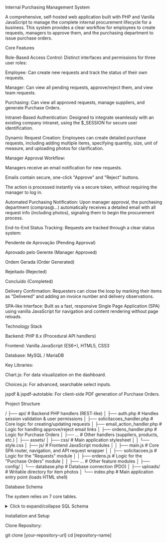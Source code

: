 Internal Purchasing Management System

A comprehensive, self-hosted web application built with PHP and Vanilla JavaScript to manage the complete internal procurement lifecycle for a business. This system provides a clear workflow for employees to create requests, managers to approve them, and the purchasing department to issue purchase orders.

Core Features

Role-Based Access Control: Distinct interfaces and permissions for three user roles:

Employee: Can create new requests and track the status of their own requests.

Manager: Can view all pending requests, approve/reject them, and view team requests.

Purchasing: Can view all approved requests, manage suppliers, and generate Purchase Orders.

Intranet-Based Authentication: Designed to integrate seamlessly with an existing company intranet, using the $_SESSION for secure user identification.

Dynamic Request Creation: Employees can create detailed purchase requests, including adding multiple items, specifying quantity, size, unit of measure, and uploading photos for clarification.

Manager Approval Workflow:

Managers receive an email notification for new requests.

Emails contain secure, one-click "Approve" and "Reject" buttons.

The action is processed instantly via a secure token, without requiring the manager to log in.

Automated Purchasing Notification: Upon manager approval, the purchasing department (compras@...) automatically receives a detailed email with all request info (including photos), signaling them to begin the procurement process.

End-to-End Status Tracking: Requests are tracked through a clear status system:

Pendente de Aprovação (Pending Approval)

Aprovado pelo Gerente (Manager Approved)

Ordem Gerada (Order Generated)

Rejeitado (Rejected)

Concluído (Completed)

Delivery Confirmation: Requesters can close the loop by marking their items as "Delivered" and adding an invoice number and delivery observations.

SPA-like Interface: Built as a fast, responsive Single Page Application (SPA) using vanilla JavaScript for navigation and content rendering without page reloads.

Technology Stack

Backend: PHP 8.x (Procedural API handlers)

Frontend: Vanilla JavaScript (ES6+), HTML5, CSS3

Database: MySQL / MariaDB

Key Libraries:

Chart.js: For data visualization on the dashboard.

Choices.js: For advanced, searchable select inputs.

jspdf & jspdf-autotable: For client-side PDF generation of Purchase Orders.

Project Structure

/
├── api/                     # Backend PHP handlers (REST-like)
│   ├── auth.php             # Handles session validation & user permissions
│   ├── solicitacoes_handler.php # Core logic for creating/updating requests
│   ├── email_action_handler.php # Logic for handling approve/reject email links
│   ├── ordens_handler.php     # Logic for Purchase Orders
│   ├── ...                  # Other handlers (suppliers, products, etc.)
│
├── assets/
│   ├── css/                 # Main application stylesheet
│   │   └── style.css
│   ├── js/                  # Frontend JavaScript modules
│   │   ├── main.js            # Core SPA router, navigation, and API request wrapper
│   │   ├── solicitacoes.js    # Logic for the "Requests" module
│   │   ├── ordens.js          # Logic for the "Purchase Orders" module
│   │   ├── ...                # Other feature modules
│
├── config/
│   └── database.php         # Database connection (PDO)
│
├── uploads/                 # Writable directory for item photos
│
└── index.php                # Main application entry point (loads HTML shell)


Database Schema

The system relies on 7 core tables.

<details>
<summary>Click to expand/collapse SQL Schema</summary>

-- 1. Main request header
CREATE TABLE `compras_solicitacoes` (
  `id` int(11) NOT NULL AUTO_INCREMENT,
  `solicitante_nome` varchar(255) NOT NULL,
  `solicitante_setor` varchar(255) NOT NULL,
  `solicitante_email` varchar(255) NOT NULL,
  `data_solicitacao` date NOT NULL,
  `justificativa` text,
  `status` enum('Pendente de Aprovação','Aprovado pelo Gerente','Rejeitado','Ordem Gerada','Concluído') DEFAULT 'Pendente de Aprovação',
  `observacao_entrega` text,
  `nota_fiscal` varchar(100) DEFAULT NULL,
  `action_token` varchar(64) DEFAULT NULL,
  `criado_em` timestamp NOT NULL DEFAULT CURRENT_TIMESTAMP,
  PRIMARY KEY (`id`)
) ENGINE=InnoDB DEFAULT CHARSET=utf8mb4;

-- 2. Individual items for each request
CREATE TABLE `compras_solicitacoes_itens` (
  `id` int(11) NOT NULL AUTO_INCREMENT,
  `solicitacao_id` int(11) NOT NULL,
  `descricao_item` varchar(255) NOT NULL,
  `tamanho` varchar(100) DEFAULT NULL,
  `quantidade` int(11) NOT NULL,
  `unidade_medida` varchar(50) NOT NULL,
  PRIMARY KEY (`id`),
  KEY `solicitacao_id` (`solicitacao_id`),
  CONSTRAINT `compras_solicitacoes_itens_ibfk_1` FOREIGN KEY (`solicitacao_id`) REFERENCES `compras_solicitacoes` (`id`) ON DELETE CASCADE
) ENGINE=InnoDB DEFAULT CHARSET=utf8mb4;

-- 3. Stores paths to uploaded photos for each item
CREATE TABLE `compras_solicitacoes_itens_fotos` (
  `id` int(11) NOT NULL AUTO_INCREMENT,
  `item_id` int(11) NOT NULL,
  `caminho_arquivo` varchar(255) NOT NULL,
  PRIMARY KEY (`id`),
  KEY `item_id` (`item_id`),
  CONSTRAINT `compras_solicitacoes_itens_fotos_ibfk_1` FOREIGN KEY (`item_id`) REFERENCES `compras_solicitacoes_itens` (`id`) ON DELETE CASCADE
) ENGINE=InnoDB DEFAULT CHARSET=utf8mb4;

-- 4. Supplier data
CREATE TABLE `compras_fornecedores` (
  `id` int(11) NOT NULL AUTO_INCREMENT,
  `nome` varchar(255) NOT NULL,
  `cnpj` varchar(20) DEFAULT NULL,
  `contato_nome` varchar(255) DEFAULT NULL,
  `contato_email` varchar(255) DEFAULT NULL,
  `telefone` varchar(20) DEFAULT NULL,
  PRIMARY KEY (`id`),
  UNIQUE KEY `cnpj` (`cnpj`)
) ENGINE=InnoDB DEFAULT CHARSET=utf8mb4;

-- 5. Generated Purchase Orders
CREATE TABLE `compras_ordens_compra` (
  `id` int(11) NOT NULL AUTO_INCREMENT,
  `solicitacao_id` int(11) NOT NULL,
  `fornecedor_id` int(11) NOT NULL,
  `data_emissao` date NOT NULL,
  `valor_total` decimal(10,2) NOT NULL,
  `condicao_pagamento` varchar(255) DEFAULT NULL,
  `observacoes` text,
  `status` varchar(50) NOT NULL DEFAULT 'Emitida',
  PRIMARY KEY (`id`),
  KEY `solicitacao_id` (`solicitacao_id`),
  KEY `fornecedor_id` (`fornecedor_id`),
  CONSTRAINT `compras_ordens_compra_ibfk_1` FOREIGN KEY (`solicitacao_id`) REFERENCES `compras_solicitacoes` (`id`),
  CONSTRAINT `compras_ordens_compra_ibfk_2` FOREIGN KEY (`fornecedor_id`) REFERENCES `compras_fornecedores` (`id`)
) ENGINE=InnoDB DEFAULT CHARSET=utf8mb4;

-- 6. Product catalog (optional)
CREATE TABLE `compras_produtos` (
  `id` int(11) NOT NULL AUTO_INCREMENT,
  `nome` varchar(255) NOT NULL,
  `descricao` text,
  `unidade_medida` varchar(50) DEFAULT NULL,
  `fornecedor_padrao_id` int(11) DEFAULT NULL,
  PRIMARY KEY (`id`),
  KEY `fornecedor_padrao_id` (`fornecedor_padrao_id`),
  CONSTRAINT `compras_produtos_ibfk_1` FOREIGN KEY (`fornecedor_padrao_id`) REFERENCES `compras_fornecedores` (`id`) ON DELETE SET NULL
) ENGINE=InnoDB DEFAULT CHARSET=utf8mb4;

-- 7. Follow-up data (optional module)
CREATE TABLE `compras_follow_up` (
  `id` int(11) NOT NULL AUTO_INCREMENT,
  `solicitacao_item_id` int(11) NOT NULL,
  `custo_centro` varchar(100) DEFAULT NULL,
  `situacao` varchar(100) DEFAULT NULL,
  `aplicacao` varchar(255) DEFAULT NULL,
  `data_nf` date DEFAULT NULL,
  `previsao_entrega` varchar(100) DEFAULT NULL,
  `envio_financeiro` date DEFAULT NULL,
  PRIMARY KEY (`id`),
  UNIQUE KEY `solicitacao_item_id_unique` (`solicitacao_item_id`),
  CONSTRAINT `fk_follow_up_item` FOREIGN KEY (`solicitacao_item_id`) REFERENCES `compras_solicitacoes_itens` (`id`) ON DELETE CASCADE
) ENGINE=InnoDB DEFAULT CHARSET=utf8mb4;


</details>

Installation and Setup

Clone Repository:

git clone [your-repository-url]
cd [repository-name]
